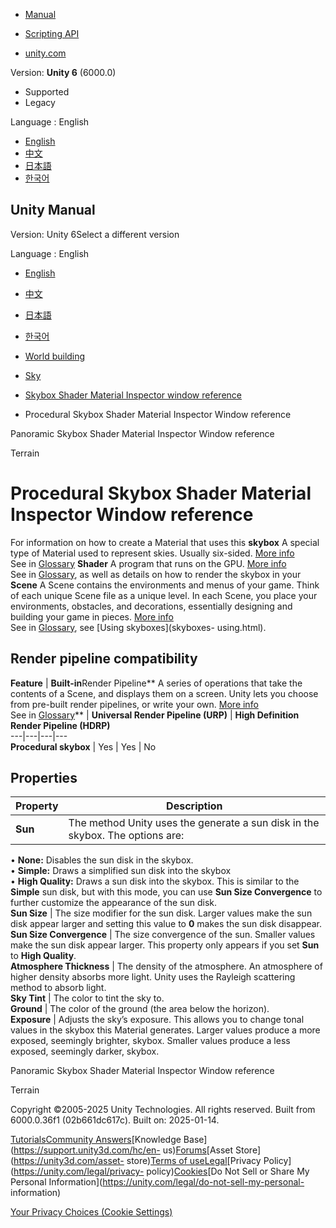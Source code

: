 [](https://docs.unity3d.com)

  * [Manual](../Manual/index.html)
  * [Scripting API](../ScriptReference/index.html)

  * [unity.com](https://unity.com/)

Version: **Unity 6** (6000.0)

  * Supported
  * Legacy

Language : English

  * [English](/Manual/shader-skybox-procedural.html)
  * [中文](/cn/current/Manual/shader-skybox-procedural.html)
  * [日本語](/ja/current/Manual/shader-skybox-procedural.html)
  * [한국어](/kr/current/Manual/shader-skybox-procedural.html)

[](https://docs.unity3d.com)

## Unity Manual

Version: Unity 6Select a different version

Language : English

  * [English](/Manual/shader-skybox-procedural.html)
  * [中文](/cn/current/Manual/shader-skybox-procedural.html)
  * [日本語](/ja/current/Manual/shader-skybox-procedural.html)
  * [한국어](/kr/current/Manual/shader-skybox-procedural.html)

  * [World building](CreatingEnvironments.html)
  * [Sky](sky-landing.html)
  * [Skybox Shader Material Inspector window reference](skybox-material-reference.html)
  * Procedural Skybox Shader Material Inspector Window reference

[](shader-skybox-panoramic.html)

Panoramic Skybox Shader Material Inspector Window reference

[](script-Terrain.html)

Terrain

# Procedural Skybox Shader Material Inspector Window reference

For information on how to create a Material that uses this **skybox** A
special type of Material used to represent skies. Usually six-sided. [More
info](sky-landing.html)  
See in [Glossary](Glossary.html#Skybox) **Shader** A program that runs on the
GPU. [More info](Shaders.html)  
See in [Glossary](Glossary.html#Shader), as well as details on how to render
the skybox in your **Scene** A Scene contains the environments and menus of
your game. Think of each unique Scene file as a unique level. In each Scene,
you place your environments, obstacles, and decorations, essentially designing
and building your game in pieces. [More info](CreatingScenes.html)  
See in [Glossary](Glossary.html#Scene), see [Using skyboxes](skyboxes-
using.html).

## Render pipeline compatibility

**Feature** | **Built-in**Render Pipeline** A series of operations that take the contents of a Scene, and displays them on a screen. Unity lets you choose from pre-built render pipelines, or write your own. [More info](render-pipelines.html)  
See in [Glossary](Glossary.html#Renderpipeline)** | **Universal Render Pipeline (URP)** | **High Definition Render Pipeline (HDRP)**  
---|---|---|---  
**Procedural skybox** | Yes | Yes | No  
  
## Properties

**Property** | **Description**  
---|---  
**Sun** | The method Unity uses the generate a sun disk in the skybox. The options are:  
• **None:** Disables the sun disk in the skybox.  
• **Simple:** Draws a simplified sun disk into the skybox  
• **High Quality:** Draws a sun disk into the skybox. This is similar to the
**Simple** sun disk, but with this mode, you can use **Sun Size Convergence**
to further customize the appearance of the sun disk.  
**Sun Size** | The size modifier for the sun disk. Larger values make the sun disk appear larger and setting this value to **0** makes the sun disk disappear.  
**Sun Size Convergence** | The size convergence of the sun. Smaller values make the sun disk appear larger. This property only appears if you set **Sun** to **High Quality**.  
**Atmosphere Thickness** | The density of the atmosphere. An atmosphere of higher density absorbs more light. Unity uses the Rayleigh scattering method to absorb light.  
**Sky Tint** | The color to tint the sky to.  
**Ground** | The color of the ground (the area below the horizon).  
**Exposure** | Adjusts the sky’s exposure. This allows you to change tonal values in the skybox this Material generates. Larger values produce a more exposed, seemingly brighter, skybox. Smaller values produce a less exposed, seemingly darker, skybox.  
  
[](shader-skybox-panoramic.html)

Panoramic Skybox Shader Material Inspector Window reference

[](script-Terrain.html)

Terrain

Copyright ©2005-2025 Unity Technologies. All rights reserved. Built from
6000.0.36f1 (02b661dc617c). Built on: 2025-01-14.

[Tutorials](https://learn.unity.com/)[Community
Answers](https://answers.unity3d.com)[Knowledge
Base](https://support.unity3d.com/hc/en-
us)[Forums](https://forum.unity3d.com)[Asset Store](https://unity3d.com/asset-
store)[Terms of
use](https://docs.unity3d.com/Manual/TermsOfUse.html)[Legal](https://unity.com/legal)[Privacy
Policy](https://unity.com/legal/privacy-
policy)[Cookies](https://unity.com/legal/cookie-policy)[Do Not Sell or Share
My Personal Information](https://unity.com/legal/do-not-sell-my-personal-
information)

[Your Privacy Choices (Cookie Settings)](javascript:void\(0\);)

